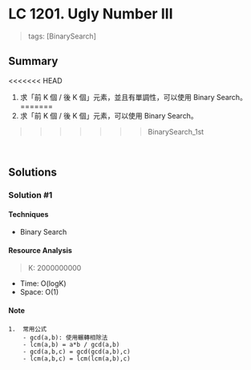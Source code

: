# LC 1201. Ugly Number III
> tags: [BinarySearch]

## Summary
<<<<<<< HEAD
1.  求「前 K 個 / 後 K 個」元素，並且有單調性，可以使用 Binary Search。
=======
1.  求「前 K 個 / 後 K 個」元素，可以使用 Binary Search。
>>>>>>> BinarySearch_1st

<br>

## Solutions
### Solution #1
#### Techniques
- Binary Search

#### Resource Analysis
> K: 2000000000
- Time: O(logK)
- Space: O(1)

#### Note
```
1.  常用公式
    - gcd(a,b): 使用輾轉相除法
    - lcm(a,b) = a*b / gcd(a,b)
    - gcd(a,b,c) = gcd(gcd(a,b),c)
    - lcm(a,b,c) = lcm(lcm(a,b),c)
```